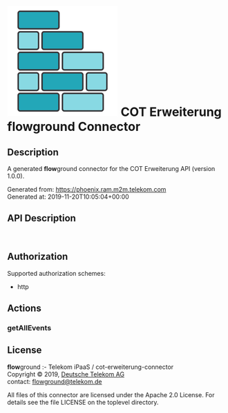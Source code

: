 # ![LOGO](logo.png) COT Erweiterung **flow**ground Connector

## Description

A generated **flow**ground connector for the COT Erweiterung API (version 1.0.0).

Generated from: https://phoenix.ram.m2m.telekom.com<br/>
Generated at: 2019-11-20T10:05:04+00:00

## API Description

<br/>

## Authorization

Supported authorization schemes:
- http

## Actions

### getAllEvents

## License

**flow**ground :- Telekom iPaaS / cot-erweiterung-connector<br/>
Copyright © 2019, [Deutsche Telekom AG](https://www.telekom.de)<br/>
contact: flowground@telekom.de

All files of this connector are licensed under the Apache 2.0 License. For details
see the file LICENSE on the toplevel directory.
